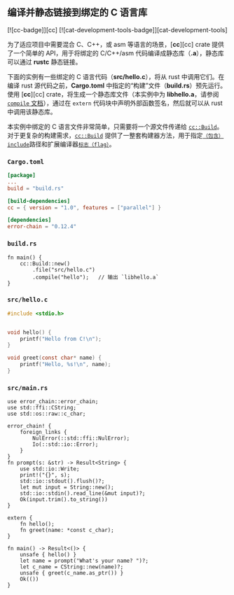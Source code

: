 ## 编译并静态链接到绑定的 C 语言库

<!--
> [development_tools/build_tools/cc-bundled-static.md](https://github.com/rust-lang-nursery/rust-cookbook/blob/master/src/development_tools/build_tools/cc-bundled-static.md)
> <br />
> commit 203b1085212a7b857d9a29bdc6a763515e77e0f9 - 2020.06.08
-->

[![cc-badge]][cc] [![cat-development-tools-badge]][cat-development-tools]

为了适应项目中需要混合 C、C++，或 asm 等语言的场景，[**cc**][cc] crate 提供了一个简单的 API，用于将绑定的 C/C++/asm 代码编译成静态库（**.a**），静态库可以通过 **rustc** 静态链接。

下面的实例有一些绑定的 C 语言代码（**src/hello.c**），将从 rust 中调用它们。在编译 rust 源代码之前，**Cargo.toml** 中指定的“构建”文件（**build.rs**）预先运行。使用 [**cc**][cc] crate，将生成一个静态库文件（本实例中为 **libhello.a**，请参阅 [`compile` 文档][cc-build-compile]），通过在 `extern` 代码块中声明外部函数签名，然后就可以从 rust 中调用该静态库。

本实例中绑定的 C 语言文件非常简单，只需要将一个源文件传递给 [`cc::Build`][cc-build]。对于更复杂的构建需求，[`cc::Build`][cc-build] 提供了一整套构建器方法，用于指定[`（包含）include`][cc-build-include]路径和扩展编译器[`标志（flag）`][cc-build-flag]。

### `Cargo.toml`

```toml
[package]
...
build = "build.rs"

[build-dependencies]
cc = { version = "1.0", features = ["parallel"] }

[dependencies]
error-chain = "0.12.4"
```

### `build.rs`

```rust,edition2018,no_run
fn main() {
    cc::Build::new()
        .file("src/hello.c")
        .compile("hello");   // 输出 `libhello.a`
}
```

### `src/hello.c`

```c
#include <stdio.h>


void hello() {
    printf("Hello from C!\n");
}

void greet(const char* name) {
    printf("Hello, %s!\n", name);
}
```

### `src/main.rs`

```rust,edition2018,ignore
use error_chain::error_chain;
use std::ffi::CString;
use std::os::raw::c_char;

error_chain! {
    foreign_links {
        NulError(::std::ffi::NulError);
        Io(::std::io::Error);
    }
}
fn prompt(s: &str) -> Result<String> {
    use std::io::Write;
    print!("{}", s);
    std::io::stdout().flush()?;
    let mut input = String::new();
    std::io::stdin().read_line(&mut input)?;
    Ok(input.trim().to_string())
}

extern {
    fn hello();
    fn greet(name: *const c_char);
}

fn main() -> Result<()> {
    unsafe { hello() }
    let name = prompt("What's your name? ")?;
    let c_name = CString::new(name)?;
    unsafe { greet(c_name.as_ptr()) }
    Ok(())
}
```

[`cc::Build::define`]: https://docs.rs/cc/*/cc/struct.Build.html#method.define
[`Option`]: https://doc.rust-lang.org/std/option/enum.Option.html
[cc-build-compile]: https://docs.rs/cc/*/cc/struct.Build.html#method.compile
[cc-build-cpp]: https://docs.rs/cc/*/cc/struct.Build.html#method.cpp
[cc-build-flag]: https://docs.rs/cc/*/cc/struct.Build.html#method.flag
[cc-build-include]: https://docs.rs/cc/*/cc/struct.Build.html#method.include
[cc-build]: https://docs.rs/cc/*/cc/struct.Build.html

